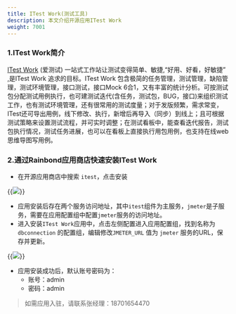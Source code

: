 ```yaml
---
title: ITest Work(测试工具)
description: 本文介绍开源应用ITest Work
weight: 7001
---
```


### 1.ITest Work简介

[ITest Work](http://www.itest.work/) (爱测试) 一站式工作站让测试变得简单、敏捷,“好用、好看，好敏捷” ,是ITest Work 追求的目标。ITest Work 包含极简的任务管理，测试管理，缺陷管理，测试环境管理，接口测试，接口Mock 6合1，又有丰富的统计分析。可按测试包分配测试用例执行，也可建测试迭代(含任务，测试包，BUG，接口)来组织测试工作，也有测试环境管理，还有很常用的测试度量；对于发版频繁，需求常变，ITest还可导出用例，线下修改、执行，新增后再导入（同步）到线上；且可根据测试策略来设置测试流程，并可实时调整；在测试看板中，能查看迭代报告，测试包执行情况，测试任务进展，也可以在看板上直接执行用包用例，也支持在线web 思维导图写用例。

### 2.通过Rainbond应用商店快速安装ITest Work

* 在开源应用商店中搜索 `itest`，点击安装

{{<image src="https://grstatic.oss-cn-shanghai.aliyuncs.com/docs/5.4/opensource-app/itest/itest-install.png">}}

* 应用安装后存在两个服务访问地址，其中`itest`组件为主服务，`jmeter`是子服务，需要在应用配置组中配置`jmeter`服务的访问地址。
* 进入安装`ITest Work`应用中，点击左侧配置进入应用配置组，找到名称为`dbconnection` 的配置组，编辑修改`JMETER_URL` 值为 `jmeter` 服务的URL，保存并更新。

{{<image src="https://grstatic.oss-cn-shanghai.aliyuncs.com/docs/5.4/opensource-app/itest/itest-config.png">}}

* 应用安装成功后，默认账号密码为：
  * 账号：admin
  * 密码：admin

> 如需应用入驻，请联系张经理：18701654470

